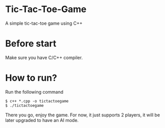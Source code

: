 # Tic-Tac-Toe-Game

A simple tic-tac-toe game using C++

# Before start

Make sure you have C/C++ compiler.

# How to run?

Run the following command 


```````
$ c++ *.cpp -o tictactoegame
$ ./tictactoegame
```````

There you go, enjoy the game. For now, it just supports 2 players, it will be later upgraded to have an AI mode. 
